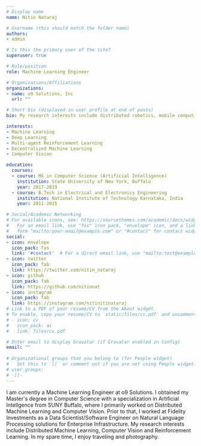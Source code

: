 ```yaml
---
# Display name
name: Nitin Nataraj

# Username (this should match the folder name)
authors:
- admin

# Is this the primary user of the site?
superuser: true

# Role/position
role: Machine Learning Engineer

# Organizations/Affiliations
organizations:
- name: o9 Solutions, Inc
  url: ""

# Short bio (displayed in user profile at end of posts)
bio: My research interests include distributed robotics, mobile computing and programmable matter.

interests:
- Machine Learning
- Deep Learning
- Multi-agent Reinforcement Learning
- Decentralized Machine Learning
- Computer Vision

education:
  courses:
  - course: MS in Computer Science (Artificial Intelligence)
    institution: State University of New York, Buffalo
    year: 2017-2019
  - course: B.Tech in Electrical and Electronics Engineering
    institution: National Institute of Technology Karnataka, India
    year: 2011-2015

# Social/Academic Networking
# For available icons, see: https://sourcethemes.com/academic/docs/widgets/#icons
#   For an email link, use "fas" icon pack, "envelope" icon, and a link in the
#   form "mailto:your-email@example.com" or "#contact" for contact widget.
social:
- icon: envelope
  icon_pack: fas
  link: '#contact'  # For a direct email link, use "mailto:test@example.org".
- icon: twitter
  icon_pack: fab
  link: https://twitter.com/nitin_nataraj
- icon: github
  icon_pack: fab
  link: https://github.com/nitinnat
- icon: instagram
  icon_pack: fab
  link: https://instagram.com/nitinitinataraj
# Link to a PDF of your resume/CV from the About widget.
# To enable, copy your resume/CV to `static/files/cv.pdf` and uncomment the lines below.  
# - icon: cv
#   icon_pack: ai
#   link: files/cv.pdf

# Enter email to display Gravatar (if Gravatar enabled in Config)
email: ""
  
# Organizational groups that you belong to (for People widget)
#   Set this to `[]` or comment out if you are not using People widget.  
# user_groups:
# -[]-
---
```

I am currently a Machine Learning Engineer at o9 Solutions. I obtained my Master's degree in Computer Science with a specialization in Artificial Intellgence from SUNY Buffalo, where I primarily worked on Distributed Machine Learning and Computer Vision. Prior to that, I worked at Fidelity Investments as a Data Scientist/Software Engineer on Natural Language Processing solutions for Enterprise Infrastructure. My research interests include Distributed Machine Learning, Computer Vision and Reinforcement Learning. In my spare time, I enjoy traveling and photography.  
